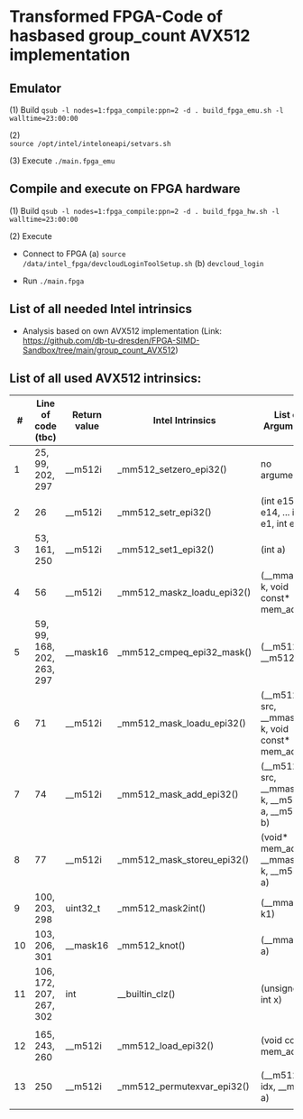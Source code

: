 # Transformed FPGA-Code of hasbased group_count AVX512 implementation 

## Emulator
(1) Build
`qsub -l nodes=1:fpga_compile:ppn=2 -d . build_fpga_emu.sh -l walltime=23:00:00`

(2) 	
`source /opt/intel/inteloneapi/setvars.sh`

(3) Execute
`./main.fpga_emu`

## Compile and execute on FPGA hardware

(1) Build
`qsub -l nodes=1:fpga_compile:ppn=2 -d . build_fpga_hw.sh -l walltime=23:00:00`

(2) Execute
- Connect to FPGA
(a) `source /data/intel_fpga/devcloudLoginToolSetup.sh`
(b) `devcloud_login`

- Run
`./main.fpga`




## List of all needed Intel intrinsics
- Analysis based on own AVX512 implementation (Link: https://github.com/db-tu-dresden/FPGA-SIMD-Sandbox/tree/main/group_count_AVX512)

## List of all used AVX512 intrinsics:

| # | Line of code (tbc) | Return value | Intel Intrinsics | List of Arguments | used in implementation version |
| ------------- | ------------- | ------------- | ------------- |------------- | ------------- |
| 1 | 25, 99, 202, 297 | __m512i | _mm512_setzero_epi32() | no arguments | global | 
| 2 | 26 | __m512i | _mm512_setr_epi32() | (int e15, int e14, ... int e1, int e0) | global | 
| 3 | 53, 161, 250 | __m512i | _mm512_set1_epi32() | (int a) | v1, v2, v3 | 
| 4 | 56 | __m512i | _mm512_maskz_loadu_epi32() | (__mmask16 k, void const* mem_addr) | v1 | 
| 5 | 59, 99, 168, 202, 263, 297 | __mask16 | _mm512_cmpeq_epi32_mask() | (__m512i a, __m512i b) | v1, v2, v3 | 
| 6 | 71 | __m512i | _mm512_mask_loadu_epi32() | (__m512i src, __mmask16 k, void const* mem_addr) | v1 | 
| 7 | 74 | __m512i | _mm512_mask_add_epi32() | (__m512i src, __mmask16 k, __m512i a, __m512i b) | v1 | 
| 8 | 77 | __m512i | _mm512_mask_storeu_epi32() | (void* mem_addr, __mmask16 k, __m512i a) | v1 | 
| 9 | 100, 203, 298 | uint32_t | _mm512_mask2int() | (__mmask16 k1) | v1, v2, v3 | 
| 10 | 103, 206, 301 | __mask16 | _mm512_knot() | (__mmask16 a) | v1, v2, v3 | 
| 11 | 106, 172, 207, 267, 302 | int | __builtin_clz() | (unsigned int x) | v1, v2, v3 | 
| | | | | | | 
| 12 | 165, 243, 260 | __m512i | _mm512_load_epi32() | (void const* mem_addr) | v2, v3 | 
| | | | | | | 
| 13 | 250 | __m512i | _mm512_permutexvar_epi32() | (__m512i idx, __m512i a) | v3 | 
| | | | | | | 
